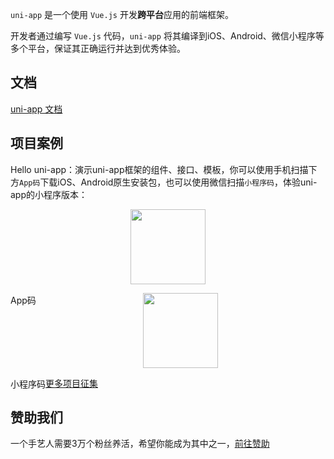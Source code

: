 `uni-app` 是一个使用 `Vue.js` 开发**跨平台**应用的前端框架。

开发者通过编写 `Vue.js` 代码，`uni-app` 将其编译到iOS、Android、微信小程序等多个平台，保证其正确运行并达到优秀体验。

## 文档

[uni-app 文档](https://uniapp.dcloud.io)

## 项目案例

Hello uni-app：演示uni-app框架的组件、接口、模板，你可以使用手机扫描下方`App码`下载iOS、Android原生安装包，也可以使用微信扫描`小程序码`，体验uni-app的小程序版本：

<p align="center">
	<img src="https://img.cdn.aliyun.dcloud.net.cn/guide/uniapp/app_download.png" width="120"/>
  <br/>
	<span style="float:left;margin-top:15px;">App码</span>
</p>
<p align="center">
	<img src="https://img.cdn.aliyun.dcloud.net.cn/guide/uniapp/gh_33446d7f7a26_430.jpg" width="120"/>
  <br/>
	<span style="float:left;margin-top:15px;">小程序码</span>
</p>


[更多项目征集](https://github.com/dcloudio/uni-app/issues/6)

## 赞助我们

一个手艺人需要3万个粉丝养活，希望你能成为其中之一，[前往赞助](http://dev.dcloud.net.cn/sponsor/?channel=uniapp)
